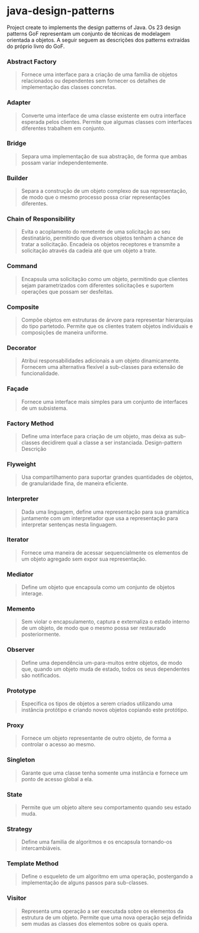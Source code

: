 # java-design-patterns
Project create to implements the design patterns of Java.
Os 23 design patterns GoF representam um conjunto de técnicas de modelagem orientada a objetos.
A seguir seguem as descrições dos patterns extraídas do próprio livro do GoF.

### Abstract Factory 
> Fornece uma interface para a criação de uma família de objetos relacionados ou dependentes sem fornecer os detalhes
> de implementação das classes concretas.

### Adapter 
> Converte uma interface de uma classe existente em outra interface esperada pelos clientes. Permite que algumas classes
> com interfaces diferentes trabalhem em conjunto.

### Bridge 
> Separa uma implementação de sua abstração, de forma que ambas possam variar independentemente.

### Builder 
> Separa a construção de um objeto complexo de sua representação, de modo que o mesmo processo possa criar 
> representações diferentes.

### Chain of Responsibility
> Evita o acoplamento do remetente de uma solicitação ao seu destinatário, permitindo que diversos objetos tenham a 
> chance de tratar a solicitação. Encadeia os objetos receptores e transmite a solicitação através da cadeia até que
> um objeto a trate.

### Command
> Encapsula uma solicitação como um objeto, permitindo que clientes sejam parametrizados com diferentes solicitações
> e suportem operações que possam ser desfeitas.

### Composite 
> Compõe objetos em estruturas de árvore para representar hierarquias do tipo partetodo. Permite que os clientes 
> tratem objetos individuais e composições de maneira uniforme.

### Decorator 
> Atribui responsabilidades adicionais a um objeto dinamicamente. Fornecem uma alternativa flexível a sub-classes
> para extensão de funcionalidade.

### Façade 
> Fornece uma interface mais simples para um conjunto de interfaces de um subsistema.

### Factory Method 
> Define uma interface para criação de um objeto, mas deixa as sub-classes decidirem qual a classe a ser instanciada. 
> Design-pattern Descrição

### Flyweight
> Usa compartilhamento para suportar grandes quantidades de objetos, de granularidade fina, de maneira eficiente.

### Interpreter 
> Dada uma linguagem, define uma representação para sua gramática juntamente com um interpretador que usa a 
> representação para interpretar sentenças nesta linguagem.

### Iterator
> Fornece uma maneira de acessar sequencialmente os elementos de um objeto agregado sem expor sua representação.

### Mediator
> Define um objeto que encapsula como um conjunto de objetos interage.
 
### Memento 
> Sem violar o encapsulamento, captura e externaliza o estado interno de um objeto, de modo que o mesmo possa ser 
> restaurado posteriormente.

### Observer
> Define uma dependência um-para-muitos entre objetos, de modo que, quando um objeto muda de estado, todos os seus 
> dependentes são notificados.

### Prototype 
> Especifica os tipos de objetos a serem criados utilizando uma instância protótipo e criando novos objetos copiando 
> este protótipo.

### Proxy
> Fornece um objeto representante de outro objeto, de forma a controlar o acesso ao mesmo.

### Singleton
> Garante que uma classe tenha somente uma instância e fornece um ponto de acesso global a ela.

### State
> Permite que um objeto altere seu comportamento quando seu estado muda.

### Strategy
> Define uma familia de algoritmos e os encapsula tornando-os intercambiáveis.

### Template Method
> Define o esqueleto de um algoritmo em uma operação, postergando a implementação de alguns passos para sub-classes.

### Visitor
> Representa uma operação a ser executada sobre os elementos da estrutura de um objeto. Permite que uma nova operação
> seja definida sem mudas as classes dos elementos sobre os quais opera.
